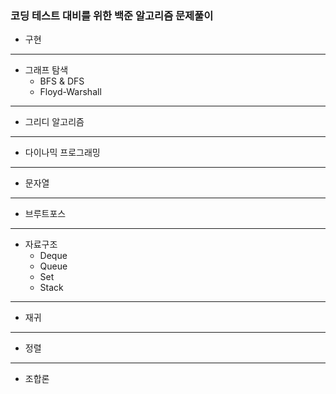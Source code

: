 ### 코딩 테스트 대비를 위한 백준 알고리즘 문제풀이
* 구현
___
* 그래프 탐색
   * BFS & DFS
   * Floyd-Warshall
___
* 그리디 알고리즘
___
* 다이나믹 프로그래밍
___
* 문자열
___
* 브루트포스
___
* 자료구조
   * Deque
   * Queue
   * Set
   * Stack
___
* 재귀
___
* 정렬
___
* 조합론
